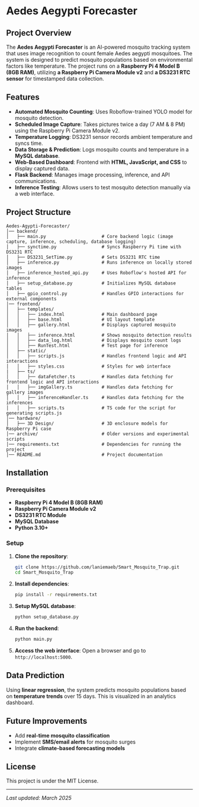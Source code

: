 # Aedes Aegypti Forecaster

## Project Overview

The **Aedes Aegypti Forecaster** is an AI-powered mosquito tracking system that uses image recognition to count female Aedes aegypti mosquitoes. The system is designed to predict mosquito populations based on environmental factors like temperature. The project runs on a **Raspberry Pi 4 Model B (8GB RAM)**, utilizing **a Raspberry Pi Camera Module v2** and **a DS3231 RTC sensor** for timestamped data collection.

## Features

- **Automated Mosquito Counting**: Uses Roboflow-trained YOLO model for mosquito detection.
- **Scheduled Image Capture**: Takes pictures twice a day (7 AM & 8 PM) using the Raspberry Pi Camera Module v2.
- **Temperature Logging**: DS3231 sensor records ambient temperature and syncs time.
- **Data Storage & Prediction**: Logs mosquito counts and temperature in a **MySQL database**.
- **Web-Based Dashboard**: Frontend with **HTML, JavaScript, and CSS** to display captured data.
- **Flask Backend**: Manages image processing, inference, and API communications.
- **Inference Testing**: Allows users to test mosquito detection manually via a web interface.

## Project Structure

```
Aedes-Agypti-Forecaster/
│── backend/
│   ├── main.py                     # Core backend logic (image capture, inference, scheduling, database logging)
│   ├── synctime.py                 # Syncs Raspberry Pi time with DS3231 RTC
│   ├── DS3231_SetTime.py           # Sets DS3231 RTC time
│   ├── inference.py                # Runs inference on locally stored images
│   ├── inference_hosted_api.py     # Uses Roboflow's hosted API for inference
│   ├── setup_database.py           # Initializes MySQL database tables
│   ├── gpio_control.py             # Handles GPIO interactions for external components
│── frontend/
│   ├── templates/
│   │   ├── index.html              # Main dashboard page
│   │   ├── base.html               # UI layout template
│   │   ├── gallery.html            # Displays captured mosquito images
│   │   ├── inference.html          # Shows mosquito detection results
│   │   ├── data_log.html           # Displays mosquito count logs
│   │   ├── RunTest.html            # Test page for inference
│   ├── static/
│   │   ├── scripts.js              # Handles frontend logic and API interactions
│   │   ├── styles.css              # Styles for web interface
|   ├── ts/
│   │   ├── dataFetcher.ts          # Handles data fetching for frontend logic and API interactions
│   │   ├── imgGallery.ts           # Handles data fetching for gallery images
│   │   ├── inferenceHandler.ts     # Handles data fetching for the inferences
│   │   ├── scripts.ts              # TS code for the script for generating scripts.js
│── hardware/
│   ├── 3D Design/                  # 3D enclosure models for Raspberry Pi case
│── archive/                        # Older versions and experimental scripts
│── requirements.txt                # Dependencies for running the project
│── README.md                       # Project documentation
```

## Installation

### Prerequisites

- **Raspberry Pi 4 Model B (8GB RAM)**
- **Raspberry Pi Camera Module v2**
- **DS3231 RTC Module**
- **MySQL Database**
- **Python 3.10+**

### Setup

1. **Clone the repository**:

   ```sh
   git clone https://github.com/laniemaeb/Smart_Mosquito_Trap.git
   cd Smart_Mosquito_Trap
   ```

2. **Install dependencies**:

   ```sh
   pip install -r requirements.txt
   ```

3. **Setup MySQL database**:

   ```sh
   python setup_database.py
   ```

4. **Run the backend**:

   ```sh
   python main.py
   ```

5. **Access the web interface**:
   Open a browser and go to `http://localhost:5000`.

## Data Prediction

Using **linear regression**, the system predicts mosquito populations based on **temperature trends** over 15 days. This is visualized in an analytics dashboard.

## Future Improvements

- Add **real-time mosquito classification**
- Implement **SMS/email alerts** for mosquito surges
- Integrate **climate-based forecasting models**

## License

This project is under the MIT License.

---

_Last updated: March 2025_
